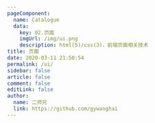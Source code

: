 ```yaml
---
pageComponent:
  name: Catalogue
  data:
    key: 02.页面
    imgUrl: /img/ui.png
    description: html(5)/css(3)，前端页面相关技术
title: 页面
date: 2020-03-11 21:50:54
permalink: /ui/
sidebar: false
article: false
comment: false
editLink: false
author:
  name: 二师兄
  link: https://github.com/gywanghai
---
```

